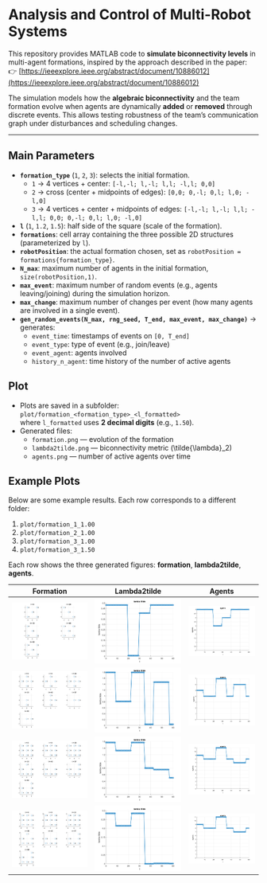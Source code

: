 # Analysis and Control of Multi-Robot Systems

This repository provides MATLAB code to **simulate biconnectivity levels** in multi-agent formations, inspired by the approach described in the paper:  
👉 [https://ieeexplore.ieee.org/abstract/document/10886012](https://ieeexplore.ieee.org/abstract/document/10886012)

The simulation models how the **algebraic biconnectivity** and the team formation evolve when agents are dynamically **added** or **removed** through discrete events. This allows testing robustness of the team’s communication graph under disturbances and scheduling changes.

---


## Main Parameters

- **`formation_type`** (`1`, `2`, `3`): selects the initial formation.
  - `1` → 4 vertices + center: `[-l,-l; l,-l; l,l; -l,l; 0,0]`
  - `2` → cross (center + midpoints of edges): `[0,0; 0,-l; 0,l; l,0; -l,0]`
  - `3` → 4 vertices + center + midpoints of edges: `[-l,-l; l,-l; l,l; -l,l; 0,0; 0,-l; 0,l; l,0; -l,0]`
- **`l`** (`1`, `1.2`, `1.5`): half side of the square (scale of the formation).
- **`formations`**: cell array containing the three possible 2D structures (parameterized by `l`).
- **`robotPosition`**: the actual formation chosen, set as `robotPosition = formations{formation_type}`.
- **`N_max`**: maximum number of agents in the initial formation, `size(robotPosition,1)`.
- **`max_event`**: maximum number of random events (e.g., agents leaving/joining) during the simulation horizon.
- **`max_change`**: maximum number of changes per event (how many agents are involved in a single event).
- **`gen_random_events(N_max, rng_seed, T_end, max_event, max_change)`** → generates:
  - `event_time`: timestamps of events on `[0, T_end]`
  - `event_type`: type of event (e.g., join/leave)
  - `event_agent`: agents involved
  - `history_n_agent`: time history of the number of active agents

## Plot

- Plots are saved in a subfolder:  
  `plot/formation_<formation_type>_<l_formatted>`  
  where `l_formatted` uses **2 decimal digits** (e.g., `1.50`).  
- Generated files:
  - `formation.png` — evolution of the formation
  - `lambda2tilde.png` — biconnectivity metric \(\tilde{\lambda}_2\)
  - `agents.png` — number of active agents over time

## Example Plots

Below are some example results. Each row corresponds to a different folder:

1. `plot/formation_1_1.00`
2. `plot/formation_2_1.00`
3. `plot/formation_3_1.00`
4. `plot/formation_3_1.50`

Each row shows the three generated figures: **formation**, **lambda2tilde**, **agents**.

| Formation | Lambda2tilde | Agents |
|-----------|--------------|--------|
| ![](plot/formation_1_1.00/formation.png) | ![](plot/formation_1_1.00/lambda2tilde.png) | ![](plot/formation_1_1.00/agents.png) |
| ![](plot/formation_2_1.00/formation.png) | ![](plot/formation_2_1.00/lambda2tilde.png) | ![](plot/formation_2_1.00/agents.png) |
| ![](plot/formation_3_1.00/formation.png) | ![](plot/formation_3_1.00/lambda2tilde.png) | ![](plot/formation_3_1.00/agents.png) |
| ![](plot/formation_3_1.50/formation.png) | ![](plot/formation_3_1.50/lambda2tilde.png) | ![](plot/formation_3_1.50/agents.png) |
